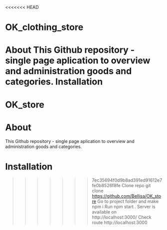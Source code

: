 <<<<<<< HEAD
# OK_clothing_store
  About
This Github repository - single page aplication to overview and administration goods and categories.
  Installation
=======
# OK_store
  # About
This Github repository - single page aplication to overview and administration goods and categories.
  # Installation
>>>>>>> 7ec35694f0d9b8ad391ed91612e7fe0b8526f8fe
Clone repo git clone https://github.com/Bellisa/OK_store
Go to project folder and make npm i
Run npm start . Server is available on http://localhost:3000/
Check route http://localhost:3000
